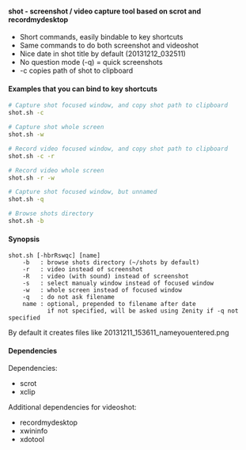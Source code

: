 #### shot - screenshot / video capture tool based on scrot and recordmydesktop

* Short commands, easily bindable to key shortcuts
* Same commands to do both screenshot and videoshot
* Nice date in shot title by default (20131212_032511)
* No question mode (-q) = quick screenshots
* -c copies path of shot to clipboard

#### Examples that you can bind to key shortcuts

```bash
# Capture shot focused window, and copy shot path to clipboard
shot.sh -c
```

```bash
# Capture shot whole screen
shot.sh -w
```

```bash
# Record video focused window, and copy shot path to clipboard
shot.sh -c -r
```

```bash
# Record video whole screen
shot.sh -r -w
```

```bash
# Capture shot focused window, but unnamed
shot.sh -q
```

```bash
# Browse shots directory
shot.sh -b
```

#### Synopsis

```
shot.sh [-hbrRswqc] [name]
    -b   : browse shots directory (~/shots by default)
    -r   : video instead of screenshot
    -R   : video (with sound) instead of screenshot
    -s   : select manualy window instead of focused window
    -w   : whole screen instead of focused window
    -q   : do not ask filename
    name : optional, prepended to filename after date
           if not specified, will be asked using Zenity if -q not specified
```

By default it creates files like 20131211_153611_nameyouentered.png

#### Dependencies

Dependencies:
* scrot
* xclip

Additional dependencies for videoshot:
* recordmydesktop
* xwininfo
* xdotool
